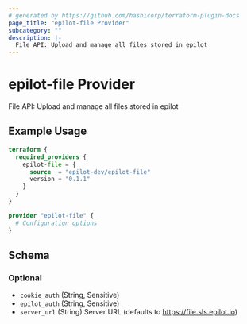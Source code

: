 ```yaml
---
# generated by https://github.com/hashicorp/terraform-plugin-docs
page_title: "epilot-file Provider"
subcategory: ""
description: |-
  File API: Upload and manage all files stored in epilot
---
```


# epilot-file Provider

File API: Upload and manage all files stored in epilot

## Example Usage

```terraform
terraform {
  required_providers {
    epilot-file = {
      source  = "epilot-dev/epilot-file"
      version = "0.1.1"
    }
  }
}

provider "epilot-file" {
  # Configuration options
}
```

<!-- schema generated by tfplugindocs -->
## Schema

### Optional

- `cookie_auth` (String, Sensitive)
- `epilot_auth` (String, Sensitive)
- `server_url` (String) Server URL (defaults to https://file.sls.epilot.io)
